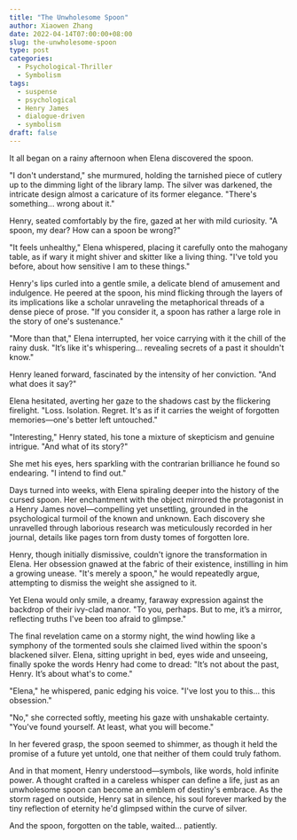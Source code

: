 ```yaml
---
title: "The Unwholesome Spoon"
author: Xiaowen Zhang
date: 2022-04-14T07:00:00+08:00
slug: the-unwholesome-spoon
type: post
categories:
  - Psychological-Thriller
  - Symbolism
tags:
  - suspense
  - psychological
  - Henry James
  - dialogue-driven
  - symbolism
draft: false
---
```


It all began on a rainy afternoon when Elena discovered the spoon.

"I don't understand," she murmured, holding the tarnished piece of cutlery up to the dimming light of the library lamp. The silver was darkened, the intricate design almost a caricature of its former elegance. "There's something... wrong about it."

Henry, seated comfortably by the fire, gazed at her with mild curiosity. "A spoon, my dear? How can a spoon be wrong?"

"It feels unhealthy," Elena whispered, placing it carefully onto the mahogany table, as if wary it might shiver and skitter like a living thing. "I've told you before, about how sensitive I am to these things."

Henry's lips curled into a gentle smile, a delicate blend of amusement and indulgence. He peered at the spoon, his mind flicking through the layers of its implications like a scholar unraveling the metaphorical threads of a dense piece of prose. "If you consider it, a spoon has rather a large role in the story of one's sustenance."

"More than that," Elena interrupted, her voice carrying with it the chill of the rainy dusk. "It’s like it's whispering... revealing secrets of a past it shouldn't know."

Henry leaned forward, fascinated by the intensity of her conviction. "And what does it say?"

Elena hesitated, averting her gaze to the shadows cast by the flickering firelight. "Loss. Isolation. Regret. It's as if it carries the weight of forgotten memories—one's better left untouched."

"Interesting," Henry stated, his tone a mixture of skepticism and genuine intrigue. "And what of its story?"

She met his eyes, hers sparkling with the contrarian brilliance he found so endearing. "I intend to find out."

Days turned into weeks, with Elena spiraling deeper into the history of the cursed spoon. Her enchantment with the object mirrored the protagonist in a Henry James novel—compelling yet unsettling, grounded in the psychological turmoil of the known and unknown. Each discovery she unravelled through laborious research was meticulously recorded in her journal, details like pages torn from dusty tomes of forgotten lore.

Henry, though initially dismissive, couldn't ignore the transformation in Elena. Her obsession gnawed at the fabric of their existence, instilling in him a growing unease. "It's merely a spoon," he would repeatedly argue, attempting to dismiss the weight she assigned to it.

Yet Elena would only smile, a dreamy, faraway expression against the backdrop of their ivy-clad manor. "To you, perhaps. But to me, it’s a mirror, reflecting truths I've been too afraid to glimpse."

The final revelation came on a stormy night, the wind howling like a symphony of the tormented souls she claimed lived within the spoon's blackened silver. Elena, sitting upright in bed, eyes wide and unseeing, finally spoke the words Henry had come to dread: "It’s not about the past, Henry. It’s about what's to come."

"Elena," he whispered, panic edging his voice. "I've lost you to this... this obsession."

"No," she corrected softly, meeting his gaze with unshakable certainty. "You've found yourself. At least, what you will become."

In her fevered grasp, the spoon seemed to shimmer, as though it held the promise of a future yet untold, one that neither of them could truly fathom.

And in that moment, Henry understood—symbols, like words, hold infinite power. A thought crafted in a careless whisper can define a life, just as an unwholesome spoon can become an emblem of destiny's embrace. As the storm raged on outside, Henry sat in silence, his soul forever marked by the tiny reflection of eternity he'd glimpsed within the curve of silver.

And the spoon, forgotten on the table, waited... patiently.
